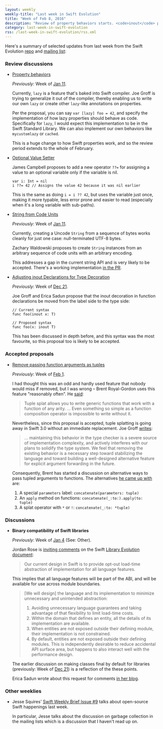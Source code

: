 ```yaml
---
layout: weekly
weekly-title: "Last week in Swift Evolution"
title: "Week of Feb 8, 2016"
description: "Review of property behaviors starts. <code>inout</code> placement, <code>??=</code> operator and creating strings from code units reviewed. RFC on Swift binary compat."
category: last-week-in-swift-evolution
rss: /last-week-in-swift-evolution/rss.xml
---
```


Here's a summary of selected updates from last
week from the Swift Evolution
[repo](https://github.com/apple/swift-evolution) and [mailing
list](https://lists.swift.org/pipermail/swift-evolution/):

### Review discussions

  - <a name="behaviors"></a>
    [Property behaviors](https://github.com/apple/swift-evolution/blob/master/proposals/0030-property-behavior-decls.md)

    _Previously:_ Week of
    [Jan 11](/last-week-in-swift-evolution/2016/swift-evolution-week-of-01-11/#behaviors).

    Currently, `lazy` is a feature that's baked into Swift compiler.
    Joe Groff is trying to generalize it out of the compiler, thereby
    enabling us to write our own `lazy` or create other `lazy`-like
    annotations on properties.

    Per the proposal, you can say `var [lazy] foo = 42`, and specify the
    implementation of how lazy properties should behave as code.
    Specifically for `lazy`, I would expect this implementation to be in
    the Swift Standard Library. We can also implement our own behaviors
    like `mycustomlazy` or `cached`.

    This is a huge change to how Swift properties work, and so the
    review period extends to the whole of February.

  - <a name="optional-value-setter"></a>
    [Optional Value Setter](https://github.com/apple/swift-evolution/blob/master/proposals/0024-optional-value-setter.md)

    James Campbell proposes to add a new operator `??=` for assigning a
    value to an optional variable only if the variable is nil.

        var i: Int = nil
        i ??= 42 // Assigns the value 42 because it was nil earlier

    This is the same as doing `i = i ?? 42`, but uses the variable just
    once, making it more typable, less error prone and easier to
    read (especially when it's a long variable with sub-paths).

  - <a name="string-from-code-units"></a>
    [String from Code Units](https://github.com/apple/swift-evolution/blob/master/proposals/0027-string-from-code-units.md)

    _Previously:_ Week of
    [Jan 11](/last-week-in-swift-evolution/2016/swift-evolution-week-of-01-11/#string-from-code-units).

    Currently, creating a Uncode `String` from a sequence of bytes works
    cleanly for just one case: null-terminated UTF-8 bytes.

    Zachary Waldowski proposes to create `String` instances from an
    arbitrary sequence of code units with an arbitrary encoding.

    This addresses a gap in the current string API and is very likely to
    be accepted. There's a working implementation
    [in the PR](https://github.com/apple/swift/pull/1109).

  - <a name="inout-decoration"></a>
    [Adjusting inout Declarations for Type Decoration](https://github.com/apple/swift-evolution/blob/master/proposals/0031-adjusting-inout-declarations.md)

    _Previously:_ Week of
    [Dec 21](/last-week-in-swift-evolution/2015/swift-evolution-week-of-12-21/#inout).

    Joe Groff and Erica Sadun propose that the inout decoration in
    function declarations be moved from the label side to the type side:

        // Current syntax
        func foo(inout x: T)

        // Proposed syntax
        func foo(x: inout T)

    This has been discussed in depth before, and this syntax was the
    most favourite, so this proposal too is likely to be accepted.

### Accepted proposals

  - <a name="remove-implicit-tuple-splat"></a>
    [Remove passing function arguments as tuples](https://github.com/apple/swift-evolution/blob/master/proposals/0029-remove-implicit-tuple-splat.md)

    _Previously_: Week of
    [Feb 1](/last-week-in-swift-evolution/2016/swift-evolution-week-of-02-01/#remove-implicit-tuple-splat).

    I had thought this was an odd and hardly used feature that nobody
    would miss if removed, but I was wrong &ndash; Brent
    Royal-Gordon uses this feature "reasonably often". He 
    [said](https://lists.swift.org/pipermail/swift-evolution/Week-of-Mon-20160201/009340.html):

    > Tuple splat allows you to write generic functions that work with a
    > function of any arity. ... Even something so simple as a function
    > composition operator is impossible to write without it.

    Nevertheless, since this proposal is accepted, tuple splatting is
    going away in Swift 3.0 without an immediate replacement. Joe Groff
    [writes](https://lists.swift.org/pipermail/swift-evolution/Week-of-Mon-20160208/009582.html):

    > ... maintaining this behavior in the type checker is a severe
    > source of implementation complexity, and actively interferes with
    > our plans to solidify the type system. We feel that removing the
    > existing behavior is a necessary step toward stabilizing the
    > language and toward building a well-designed alternative feature
    > for explicit argument forwarding in the future. 

    Consequently, Brent has started a discussion on alternative ways to
    pass tupled arguments to functions. The alternatives
    [he came up with](https://lists.swift.org/pipermail/swift-evolution/Week-of-Mon-20160208/009596.html)
    are:

     1. A special `parameters` label: `concatenate(parameters: tuple)`
     2. An `apply` method on functions: `concatenate(_:to:).apply(to: tuple)`
     3. A splat operator with `*` or `!`: `concatenate(_:to: *tuple)`

### Discussions

  - <a name="lib-binary-compat"></a>
    **Binary compatibility of Swift libraries**

    _Previously:_ Week of
    [Jan 4](/last-week-in-swift-evolution/2016/swift-evolution-week-of-01-04/#lib-binary-compat) (See: Other).

    Jordan Rose is [inviting
    comments](https://lists.swift.org/pipermail/swift-evolution/Week-of-Mon-20160208/009451.html)
    on the Swift [Library
    Evolution document](http://jrose-apple.github.io/swift-library-evolution/):

    > Our current design in Swift is to provide opt-out load-time
    > abstraction of implementation for all language features.

    This implies that all language features will be part of the ABI,
    and will be available for use across module boundaries.

    > [We will design] the language and its implementation to minimize
    > unnecessary and unintended abstraction:
    > 
    >  1. Avoiding unnecessary language guarantees and taking advantage
    >     of that flexibility to limit load-time costs.
    >  2. Within the domain that defines an entity, all the details of
    >     its implementation are available.
    >  3. When entities are not exposed outside their defining module,
    >     their implementation is not constrained.
    >  4. By default, entities are not exposed outside their defining
    >     modules. This is independently desirable to reduce accidental
    >     API surface area, but happens to also interact well with the
    >     performance design.

    The earlier discussion on making classes final by default for
    libraries (previously: Week of [Dec 21](/last-week-in-swift-evolution/2015/swift-evolution-week-of-12-21/#final-by-default))
    is a reflection of the these points.

    Erica Sadun wrote about this request for comments [in her blog](http://ericasadun.com/2016/02/08/swift-resilience-conversation-commences/).

### Other weeklies

  - Jesse Squires' [Swift Weekly Brief Issue #9](http://swiftweekly.github.io/issue-9/)
    talks about open-source Swift happenings last week.

    In particular, Jesse talks about the discussion on garbage
    collection in the mailing lists which is a discussion that I haven't read up on.

